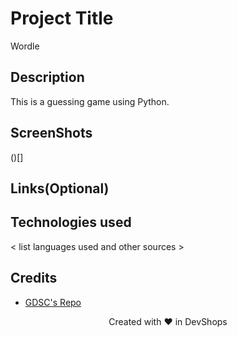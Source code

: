 # Project Title
Wordle
## Description
This is a guessing game using Python.

## ScreenShots
()[]

## Links(Optional)

## Technologies used
< list languages used and other sources >

## Credits
- [GDSC's Repo](https://github.com/USFGDSC/Py-wordle)


<p align=center>
Created with ❤️ in DevShops
</p>
